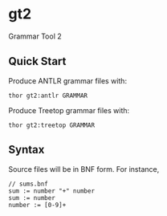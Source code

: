 gt2
===

Grammar Tool 2

Quick Start
-----------

Produce ANTLR grammar files with:

	thor gt2:antlr GRAMMAR

Produce Treetop grammar files with:

	thor gt2:treetop GRAMMAR

Syntax
------

Source files will be in BNF form.  For instance,

	// sums.bnf
	sum := number "+" number
	sum := number
	number := [0-9]+
